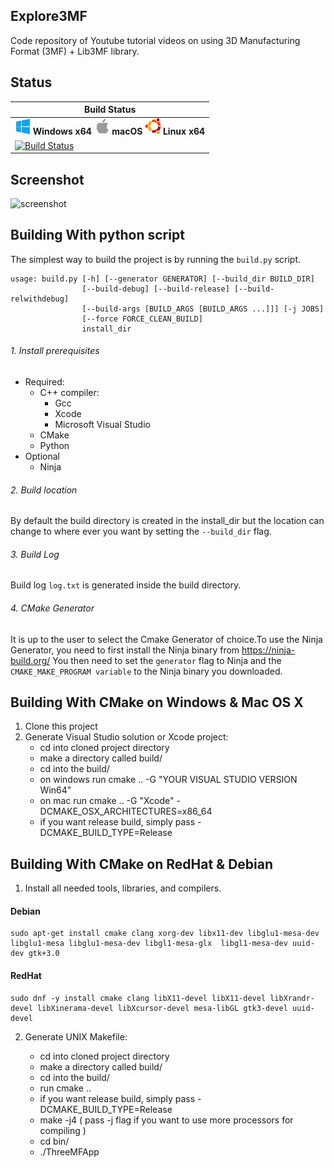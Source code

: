 ## Explore3MF

Code repository of Youtube tutorial videos on using 3D Manufacturing Format (3MF) + Lib3MF library.

## Status
|  Build Status |
|-------------- |
|![Win-x64](doc/images/win.png) **Windows x64** ![macOS-x64](doc/images/apple.png) **macOS** ![Linux-x64](doc/images/ubuntu.png) **Linux x64** |
| [![Build Status](https://dev.azure.com/homemadecode3d/homemadecode3d/_apis/build/status/Explore3D-PipeLine?branchName=azure)](https://dev.azure.com/homemadecode3d/homemadecode3d/_build/latest?definitionId=9&branchName=azure)|

## Screenshot

![screenshot](https://user-images.githubusercontent.com/283793/42958954-23fe9532-8b55-11e8-8f85-2120209c719a.png)

## Building With python script

The simplest way to build the project is by running the ```build.py``` script.
```
usage: build.py [-h] [--generator GENERATOR] [--build_dir BUILD_DIR]
                [--build-debug] [--build-release] [--build-relwithdebug]
                [--build-args [BUILD_ARGS [BUILD_ARGS ...]]] [-j JOBS]
                [--force FORCE_CLEAN_BUILD]
                install_dir
```
###### 1. Install prerequisites

- Required:
  - C++ compiler:
       - Gcc
       - Xcode
       - Microsoft Visual Studio
  - CMake 
  - Python
- Optional
  - Ninja

###### 2. Build location
By default the build directory is created in the install_dir but the location can change to where ever you want by setting the ```--build_dir``` flag.

###### 3. Build Log
Build log ```log.txt``` is generated inside the build directory.

###### 4. CMake Generator
It is up to the user to select the Cmake Generator of choice.To use the Ninja Generator, you need to first install the Ninja binary from https://ninja-build.org/ You then need to set the ```generator``` flag to Ninja and the ```CMAKE_MAKE_PROGRAM variable``` to the Ninja binary you downloaded.

## Building With CMake on Windows & Mac OS X 

1) Clone this project
2) Generate Visual Studio solution or Xcode project:
    - cd into cloned project directory
    - make a directory called build/
    - cd into the build/
    - on windows run cmake .. -G "YOUR VISUAL STUDIO VERSION Win64"
    - on mac run cmake .. -G "Xcode" -DCMAKE_OSX_ARCHITECTURES=x86_64
    - if you want release build, simply pass -DCMAKE_BUILD_TYPE=Release

## Building With CMake on RedHat & Debian 

1. Install all needed tools, libraries, and compilers.

#### Debian    
    sudo apt-get install cmake clang xorg-dev libx11-dev libglu1-mesa-dev libglu1-mesa libglu1-mesa-dev libgl1-mesa-glx  libgl1-mesa-dev uuid-dev gtk+3.0

#### RedHat
    sudo dnf -y install cmake clang libX11-devel libX11-devel libXrandr-devel libXinerama-devel libXcursor-devel mesa-libGL gtk3-devel uuid-devel

2. Generate UNIX Makefile:

    - cd into cloned project directory
    - make a directory called build/
    - cd into the build/
    - run cmake ..
    - if you want release build, simply pass -DCMAKE_BUILD_TYPE=Release
    - make -j4 ( pass -j flag if you want to use more processors for compiling )
    - cd bin/
    - ./ThreeMFApp
